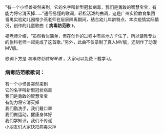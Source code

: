 

"有一个小怪兽突然来到，它的名字叫新型冠状病毒，我们是勇敢的智慧宝宝，有能力将它消灭掉……"通俗易懂的歌词，轻松活泼的曲调，这是广州实验教育集团番禺实验幼儿园禤少燕老师在居家隔离期间，结合幼儿年龄特点、本次疫情实际情况，创作的儿童歌曲《
**病毒防范歌** 》。

禤老师介绍，“虽然看似简单，但在创作的过程中有些地方卡住了，所以请教专业的张科老师一起完成了这首歌。”另外，此曲不仅录制了真人MV版，还制作了动漫MV版。

歌词下方是 _病毒防范歌钢琴谱_ ，大家可以免费下载学习。

### 病毒防范歌歌词：

有一个小怪兽突然来到  
它的名字叫新型冠状病毒  
我们是勇敢的智慧宝宝  
有能力将它消灭掉  
我们勤洗手，我们戴口罩  
我们做运动，健康身体好  
我们学知识，我们不传谣  
小朋友们大家快把病毒灭掉

